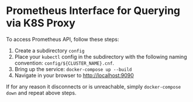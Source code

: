# Prometheus Interface for Querying via K8S Proxy

To access Prometheus API, follow these steps:

1. Create a subdirectory `config`
2. Place your `kubectl` config in the subdirectory with the following naming convention: `config/${CLUSTER_NAME}.cnf`.
3. Bring up the service: `docker-compose up --build`
4. Navigate in your browser to [http://localhost:9090](http://localhost:9090)

If for any reason it disconnects or is unreachable, simply `docker-compose down` and repeat above steps.